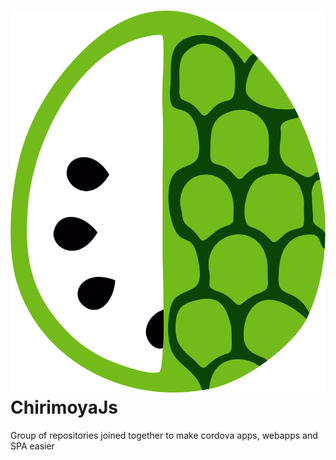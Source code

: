 # ![Chirimoya Js](https://raw.githubusercontent.com/andreujuanc/chirimoyajs/gh-pages/images/chirimoya.png) ChirimoyaJs
Group of repositories joined together to make cordova apps, webapps and SPA easier
